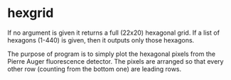 hexgrid
=======

If no argument is given it returns a full (22x20) hexagonal grid.
If a list of hexagons (1-440) is given, then it outputs only those hexagons.

The purpose of program is to simply plot the hexagonal pixels from the Pierre Auger
fluorescence detector. The pixels are arranged so that every other row (counting from the
bottom one) are leading rows.
